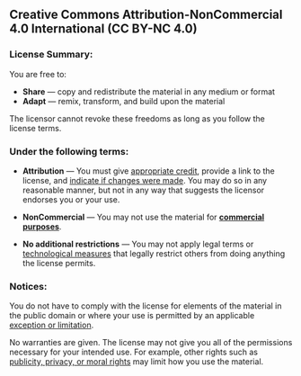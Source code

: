 
## Creative Commons Attribution-NonCommercial 4.0 International (CC BY-NC 4.0)

### License Summary:

You are free to:
- **Share** — copy and redistribute the material in any medium or format
- **Adapt** — remix, transform, and build upon the material

The licensor cannot revoke these freedoms as long as you follow the license terms.

### Under the following terms:

- **Attribution** — You must give [appropriate credit](https://creativecommons.org/licenses/by-nc/4.0/deed.en#ref-appropriate-credit), provide a link to the license, and [indicate if changes were made](https://creativecommons.org/licenses/by-nc/4.0/deed.en#ref-indicate-changes). You may do so in any reasonable manner, but not in any way that suggests the licensor endorses you or your use.
- **NonCommercial** — You may not use the material for [**commercial purposes**](https://creativecommons.org/licenses/by-nc/4.0/deed.en#ref-commercial-purposes).

- **No additional restrictions** — You may not apply legal terms or [technological measures](https://creativecommons.org/licenses/by-nc/4.0/deed.en#ref-technological-measures) that legally restrict others from doing anything the license permits.

### Notices:

You do not have to comply with the license for elements of the material in the public domain or where your use is permitted by an applicable [exception or limitation](https://creativecommons.org/licenses/by-nc/4.0/deed.en#ref-exception-or-limitation).

No warranties are given. The license may not give you all of the permissions necessary for your intended use. For example, other rights such as [publicity, privacy, or moral rights](https://creativecommons.org/licenses/by-nc/4.0/deed.en#ref-publicity-privacy-or-moral-rights) may limit how you use the material.
